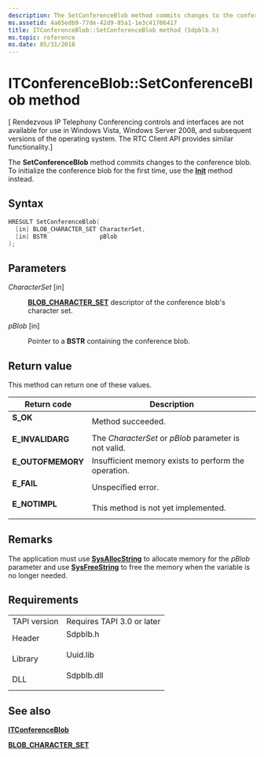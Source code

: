 ```yaml
---
description: The SetConferenceBlob method commits changes to the conference blob. To initialize the conference blob for the first time, use the Init method instead.
ms.assetid: 4a65edb9-77de-42d9-85a1-1e3c41706417
title: ITConferenceBlob::SetConferenceBlob method (Sdpblb.h)
ms.topic: reference
ms.date: 05/31/2018
---
```


# ITConferenceBlob::SetConferenceBlob method

\[ Rendezvous IP Telephony Conferencing controls and interfaces are not available for use in Windows Vista, Windows Server 2008, and subsequent versions of the operating system. The RTC Client API provides similar functionality.\]

The **SetConferenceBlob** method commits changes to the conference blob. To initialize the conference blob for the first time, use the [**Init**](itconferenceblob-init.md) method instead.

## Syntax


```C++
HRESULT SetConferenceBlob(
  [in] BLOB_CHARACTER_SET CharacterSet,
  [in] BSTR               pBlob
);
```



## Parameters

<dl> <dt>

*CharacterSet* \[in\]
</dt> <dd>

[**BLOB\_CHARACTER\_SET**](blob-character-set.md) descriptor of the conference blob's character set.

</dd> <dt>

*pBlob* \[in\]
</dt> <dd>

Pointer to a **BSTR** containing the conference blob.

</dd> </dl>

## Return value

This method can return one of these values.



| Return code                                                                                   | Description                                                      |
|-----------------------------------------------------------------------------------------------|------------------------------------------------------------------|
| <dl> <dt>**S\_OK**</dt> </dl>          | Method succeeded.<br/>                                     |
| <dl> <dt>**E\_INVALIDARG**</dt> </dl>  | The *CharacterSet* or *pBlob* parameter is not valid.<br/> |
| <dl> <dt>**E\_OUTOFMEMORY**</dt> </dl> | Insufficient memory exists to perform the operation.<br/>  |
| <dl> <dt>**E\_FAIL**</dt> </dl>        | Unspecified error.<br/>                                    |
| <dl> <dt>**E\_NOTIMPL**</dt> </dl>     | This method is not yet implemented.<br/>                   |



 

## Remarks

The application must use [**SysAllocString**](/windows/win32/api/oleauto/nf-oleauto-sysallocstring) to allocate memory for the *pBlob* parameter and use [**SysFreeString**](/windows/win32/api/oleauto/nf-oleauto-sysfreestring) to free the memory when the variable is no longer needed.

## Requirements



|                         |                                                                                       |
|-------------------------|---------------------------------------------------------------------------------------|
| TAPI version<br/> | Requires TAPI 3.0 or later<br/>                                                 |
| Header<br/>       | <dl> <dt>Sdpblb.h</dt> </dl>   |
| Library<br/>      | <dl> <dt>Uuid.lib</dt> </dl>   |
| DLL<br/>          | <dl> <dt>Sdpblb.dll</dt> </dl> |



## See also

<dl> <dt>

[**ITConferenceBlob**](itconferenceblob.md)
</dt> <dt>

[**BLOB\_CHARACTER\_SET**](blob-character-set.md)
</dt> </dl>

 

